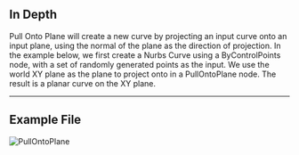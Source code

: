 ## In Depth
Pull Onto Plane will create a new curve by projecting an input curve onto an input plane, using the normal of the plane as the direction of projection. In the example below, we first create a Nurbs Curve using a ByControlPoints node, with a set of randomly generated points as the input. We use the world XY plane as the plane to project onto in a PullOntoPlane node. The result is a planar curve on the XY plane.
___
## Example File

![PullOntoPlane](./Autodesk.DesignScript.Geometry.Curve.PullOntoPlane_img.jpg)

